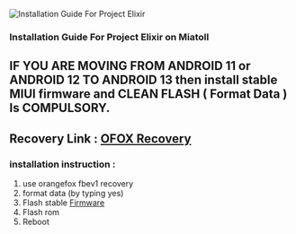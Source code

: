 ![Installation Guide For Project Elixir](https://i.imgur.com/3UmK6nS.png "Installation")

### Installation Guide For Project Elixir on Miatoll

## IF YOU ARE MOVING FROM ANDROID 11 or ANDROID 12 TO ANDROID 13 then install stable MIUI firmware and CLEAN FLASH ( Format Data ) Is COMPULSORY.

## Recovery Link : [OFOX Recovery](https://orangefox.download/release/6327989a3c05f43c193c0acb)

### installation instruction : 
1. use orangefox fbev1 recovery
2. format data (by typing yes)
3. Flash stable [Firmware](https://xiaomifirmwareupdater.com/firmware/)
4. Flash rom 
5. Reboot
